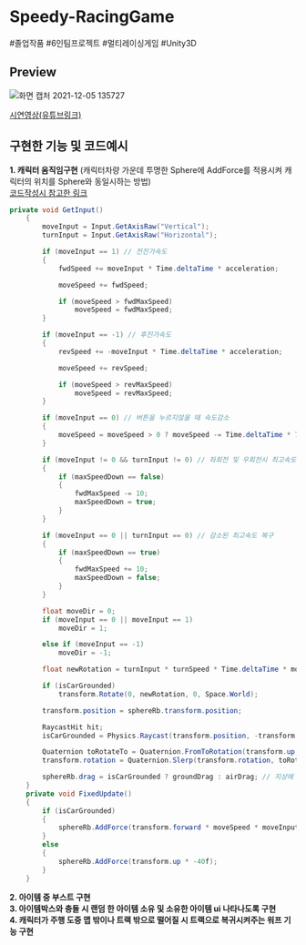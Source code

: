 # Speedy-RacingGame
#졸업작품 #6인팀프로젝트 #멀티레이싱게임 #Unity3D

## Preview
![화면 캡처 2021-12-05 135727](https://user-images.githubusercontent.com/87745921/144734279-27d54407-0b02-4bbf-82b7-612fc0c1fc0e.png)

[시연영상(유튜브링크)](https://youtu.be/iDd5Py1h8Ws)

## 구현한 기능 및 코드예시
**1. 캐릭터 움직임구현** (캐릭터차량 가운데 투명한 Sphere에 AddForce를 적용시켜 캐릭터의 위치를 Sphere와 동일시하는 방법)   
[코드작성시 참고한 링크](https://youtu.be/CpXT5So1Gbg)
```C#
private void GetInput()
    {
        moveInput = Input.GetAxisRaw("Vertical");
        turnInput = Input.GetAxisRaw("Horizontal");

        if (moveInput == 1) // 전진가속도
        {
            fwdSpeed += moveInput * Time.deltaTime * acceleration;

            moveSpeed += fwdSpeed;

            if (moveSpeed > fwdMaxSpeed)
                moveSpeed = fwdMaxSpeed;
        }

        if (moveInput == -1) // 후진가속도
        {
            revSpeed += -moveInput * Time.deltaTime * acceleration;

            moveSpeed += revSpeed;

            if (moveSpeed > revMaxSpeed)
                moveSpeed = revMaxSpeed;
        }

        if (moveInput == 0) // 버튼을 누르지않을 때 속도감소
        {
            moveSpeed = moveSpeed > 0 ? moveSpeed -= Time.deltaTime * 70f : moveSpeed += Time.deltaTime * 70f;
        }

        if (moveInput != 0 && turnInput != 0) // 좌회전 및 우회전시 최고속도 감소
        {
            if (maxSpeedDown == false)
            {
                fwdMaxSpeed -= 10;
                maxSpeedDown = true;
            }
        }

        if (moveInput == 0 || turnInput == 0) // 감소된 최고속도 복구 
        {
            if (maxSpeedDown == true)
            {
                fwdMaxSpeed += 10;
                maxSpeedDown = false;
            }
        }

        float moveDir = 0;
        if (moveInput == 0 || moveInput == 1)
            moveDir = 1;

        else if (moveInput == -1)
            moveDir = -1;

        float newRotation = turnInput * turnSpeed * Time.deltaTime * moveDir;

        if (isCarGrounded)
            transform.Rotate(0, newRotation, 0, Space.World);

        transform.position = sphereRb.transform.position;

        RaycastHit hit;
        isCarGrounded = Physics.Raycast(transform.position, -transform.up, out hit, 1f, groundLayer); // 캐릭터가 다니는 주행트랙에 groundLayer 적용되어 있음

        Quaternion toRotateTo = Quaternion.FromToRotation(transform.up, hit.normal) * transform.rotation;
        transform.rotation = Quaternion.Slerp(transform.rotation, toRotateTo, alignToGroundTime * Time.deltaTime);

        sphereRb.drag = isCarGrounded ? groundDrag : airDrag; // 지상에 있을 때와 공중에 있을 때의 Drag값 변경
    }
    private void FixedUpdate()
    {
        if (isCarGrounded)
        {
            sphereRb.AddForce(transform.forward * moveSpeed * moveInput, ForceMode.Acceleration);
        }
        else
        {
            sphereRb.AddForce(transform.up * -40f);
        }
    }
```
 **2. 아이템 중 부스트 구현**         
 **3. 아이템박스와 충돌 시 랜덤 한 아이템 소유 및 소유한 아이템 ui 나타나도록 구현**      
 **4. 캐릭터가 주행 도중 맵 밖이나 트랙 밖으로 떨어질 시 트랙으로 복귀시켜주는 워프 기능 구현**     
